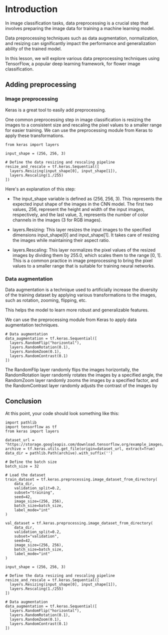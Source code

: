 # Introduction

In image classification tasks, data preprocessing is a crucial step that involves preparing the image data for training a machine learning model. 

Data preprocessing techniques such as data augmentation, normalization, and resizing can significantly impact the performance and generalization ability of the trained model. 

In this lesson, we will explore various data preprocessing techniques using TensorFlow, a popular deep learning framework, for flower image classification.

## Adding preprocessing

### Image preprocessing

Keras is a great tool to easily add preprocessing.

One common preprocessing step in image classification is resizing the images to a consistent size and rescaling the pixel values to a smaller range for easier training. We can use the preprocessing module from Keras to apply these transformations.

```
from keras import layers

input_shape = (256, 256, 3)

# Define the data resizing and rescaling pipeline
resize_and_rescale = tf.keras.Sequential([
  layers.Resizing(input_shape[0], input_shape[1]),
  layers.Rescaling(1./255)
])
```

Here's an explanation of this step:

- The input_shape variable is defined as (256, 256, 3). This represents the expected input shape of the images in the CNN model. The first two values, 256, represent the height and width of the input images, respectively, and the last value, 3, represents the number of color channels in the images (3 for RGB images).

- layers.Resizing: This layer resizes the input images to the specified dimensions input_shape[0] and input_shape[1]. It takes care of resizing the images while maintaining their aspect ratio.

- layers.Rescaling: This layer normalizes the pixel values of the resized images by dividing them by 255.0, which scales them to the range [0, 1]. This is a common practice in image preprocessing to bring the pixel values to a smaller range that is suitable for training neural networks.

### Data augmentation

Data augmentation is a technique used to artificially increase the diversity of the training dataset by applying various transformations to the images, such as rotation, zooming, flipping, etc. 

This helps the model to learn more robust and generalizable features. 

We can use the preprocessing module from Keras to apply data augmentation techniques.

```
# Data augmentation
data_augmentation = tf.keras.Sequential([
  layers.RandomFlip("horizontal"),
  layers.RandomRotation(0.1),
  layers.RandomZoom(0.1),
  layers.RandomContrast(0.1)
])
```

The RandomFlip layer randomly flips the images horizontally, the RandomRotation layer randomly rotates the images by a specified angle, the RandomZoom layer randomly zooms the images by a specified factor, and the RandomContrast layer randomly adjusts the contrast of the images by

## Conclusion

At this point, your code should look something like this:

```
import pathlib
import tensorflow as tf
from keras import layers

dataset_url = "https://storage.googleapis.com/download.tensorflow.org/example_images/flower_photos.tgz"
archive = tf.keras.utils.get_file(origin=dataset_url, extract=True)
data_dir = pathlib.Path(archive).with_suffix('')

# Define the batch size
batch_size = 32

# Load the dataset
train_dataset = tf.keras.preprocessing.image_dataset_from_directory(
    data_dir,
    validation_split=0.2,
    subset="training",
    seed=42,
    image_size=(256, 256),
    batch_size=batch_size,
    label_mode="int"
)

val_dataset = tf.keras.preprocessing.image_dataset_from_directory(
    data_dir,
    validation_split=0.2,
    subset="validation",
    seed=42,
    image_size=(256, 256),
    batch_size=batch_size,
    label_mode="int"
)

input_shape = (256, 256, 3)

# Define the data resizing and rescaling pipeline
resize_and_rescale = tf.keras.Sequential([
  layers.Resizing(input_shape[0], input_shape[1]),
  layers.Rescaling(1./255)
])

# Data augmentation
data_augmentation = tf.keras.Sequential([
  layers.RandomFlip("horizontal"),
  layers.RandomRotation(0.1),
  layers.RandomZoom(0.1),
  layers.RandomContrast(0.1)
])
```